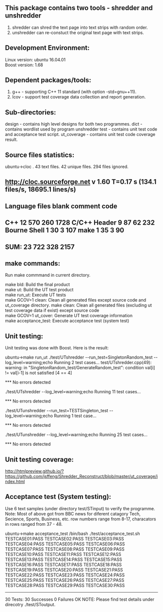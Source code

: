This package contains two tools - shredder and unshredder
-----------------------------------------------------------------  
1. shredder can shred the text page into text strips with random order. 
2. unshredder can re-constuct the original text page with text strips. 

Development Environment: 
---------------------------------------------  
Linux version: ubuntu 16.04.01  
Boost version: 1.68

Dependent packages/tools:
----------------  
1. g++ - supporting C++ 11 standard (with option -std=gnu++11).  
2. lcov - support test coverage data collection and report generation.  

Sub-directories:
----------------  
design - contains high level designs for both two programmes.
dict - contains wordlist used by program unshredder
test - contains unit test code and acceptance test script.
ut_coverage - contains unit test code coverage result.

Source files statistics:
---------------------  
ubuntu->cloc .
      43 text files.
      42 unique files.
     294 files ignored.

http://cloc.sourceforge.net v 1.60  T=0.17 s (134.1 files/s, 18695.1 lines/s)
-------------------------------------------------------------------------------
Language                     files          blank        comment           code
-------------------------------------------------------------------------------
C++                             12            570            260           1728
C/C++ Header                     9             87             62            232
Bourne Shell                     1             30              3            107
make                             1             35              3             90
-------------------------------------------------------------------------------
SUM:                            23            722            328           2157
-------------------------------------------------------------------------------

make commands:  
--------------  
Run make commmand in current directory.  
  
make bld: Build the final product  
make ut: Build the UT test product  
make run_ut: Execute UT tests  
make GCOV=1 clean: Clean all generated files except source code and ut_coverage directory.
make clean: Clean all generated files (excluding ut test coverage data if exist) except source code  
make GCOV=1 ut_cover: Generate UT test coverage information  
make acceptance_test: Execute acceptance test (system test)
  
Unit testing:  
------------------------------   
Unit testing was done with Boost. Here is the result:

ubuntu->make run_ut
./test/UTshredder --run_test=SingletonRandom_test --log_level=warning;echo
Running 2 test cases...
test/UTshredder.cpp(49): warning: in "SingletonRandom_test/GenerateRandom_test": condition val[i] != val[i-1] is not satisfied [4 == 4]

*** No errors detected

./test/UTshredder --log_level=warning;echo
Running 11 test cases...

*** No errors detected

./test/UTunshredder --run_test=TESTSingleton_test --log_level=warning;echo
Running 1 test case...

*** No errors detected

./test/UTunshredder --log_level=warning;echo
Running 25 test cases...

*** No errors detected

   
Unit testing coverage:
------------------------------   
http://htmlpreview.github.io/?https://github.com/jsffeng/Shredder_Reconstruct/blob/master/ut_coverage/index.html

Acceptance test (System testing):    
------------------------------------    

Use 6 text samples (under directory test/STinput) to verify the programme.
Note: Most of above got from BBC news for diferent catagory Tech, Secience, Sports, Business, etc.
row numbers range from 8-17, characators in rows ranged from 37 - 48. 

ubuntu->make acceptance_test
/bin/bash ./test/acceptance_test.sh
TESTCASE01:PASS
TESTCASE02:PASS
TESTCASE03:PASS
TESTCASE04:PASS
TESTCASE05:PASS
TESTCASE06:PASS
TESTCASE07:PASS
TESTCASE08:PASS
TESTCASE09:PASS
TESTCASE10:PASS
TESTCASE11:PASS
TESTCASE12:PASS
TESTCASE13:PASS
TESTCASE14:PASS
TESTCASE15:PASS
TESTCASE16:PASS
TESTCASE17:PASS
TESTCASE18:PASS
TESTCASE19:PASS
TESTCASE20:PASS
TESTCASE21:PASS
TESTCASE22:PASS
TESTCASE23:PASS
TESTCASE24:PASS
TESTCASE25:PASS
TESTCASE26:PASS
TESTCASE27:PASS
TESTCASE28:PASS
TESTCASE29:PASS
TESTCASE30:PASS

--------------------------------
30 Tests: 30 Successes 0 Failures
OK
NOTE: Please find test details under direcotry ./test/SToutput.
